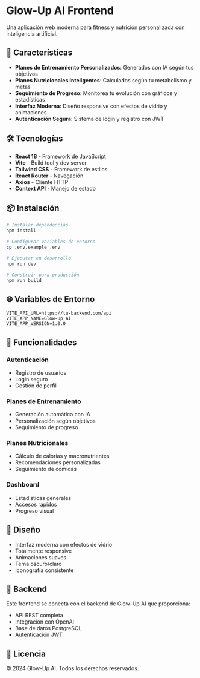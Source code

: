 # Glow-Up AI Frontend

Una aplicación web moderna para fitness y nutrición personalizada con inteligencia artificial.

## 🚀 Características

- **Planes de Entrenamiento Personalizados**: Generados con IA según tus objetivos
- **Planes Nutricionales Inteligentes**: Calculados según tu metabolismo y metas
- **Seguimiento de Progreso**: Monitorea tu evolución con gráficos y estadísticas
- **Interfaz Moderna**: Diseño responsive con efectos de vidrio y animaciones
- **Autenticación Segura**: Sistema de login y registro con JWT

## 🛠️ Tecnologías

- **React 18** - Framework de JavaScript
- **Vite** - Build tool y dev server
- **Tailwind CSS** - Framework de estilos
- **React Router** - Navegación
- **Axios** - Cliente HTTP
- **Context API** - Manejo de estado

## 📦 Instalación

```bash
# Instalar dependencias
npm install

# Configurar variables de entorno
cp .env.example .env

# Ejecutar en desarrollo
npm run dev

# Construir para producción
npm run build
```

## 🌐 Variables de Entorno

```env
VITE_API_URL=https://tu-backend.com/api
VITE_APP_NAME=Glow-Up AI
VITE_APP_VERSION=1.0.0
```

## 📱 Funcionalidades

### Autenticación
- Registro de usuarios
- Login seguro
- Gestión de perfil

### Planes de Entrenamiento
- Generación automática con IA
- Personalización según objetivos
- Seguimiento de progreso

### Planes Nutricionales
- Cálculo de calorías y macronutrientes
- Recomendaciones personalizadas
- Seguimiento de comidas

### Dashboard
- Estadísticas generales
- Accesos rápidos
- Progreso visual

## 🎨 Diseño

- Interfaz moderna con efectos de vidrio
- Totalmente responsive
- Animaciones suaves
- Tema oscuro/claro
- Iconografía consistente

## 🔗 Backend

Este frontend se conecta con el backend de Glow-Up AI que proporciona:
- API REST completa
- Integración con OpenAI
- Base de datos PostgreSQL
- Autenticación JWT

## 📄 Licencia

© 2024 Glow-Up AI. Todos los derechos reservados.


